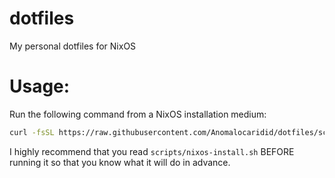 # dotfiles
My personal dotfiles for NixOS

# Usage:
Run the following command from a NixOS installation medium:

```bash
curl -fsSL https://raw.githubusercontent.com/Anomalocaridid/dotfiles/scripts/nixos-install.sh | sudo bash
```

I highly recommend that you read `scripts/nixos-install.sh` BEFORE running it so that you know what it will do in advance.
